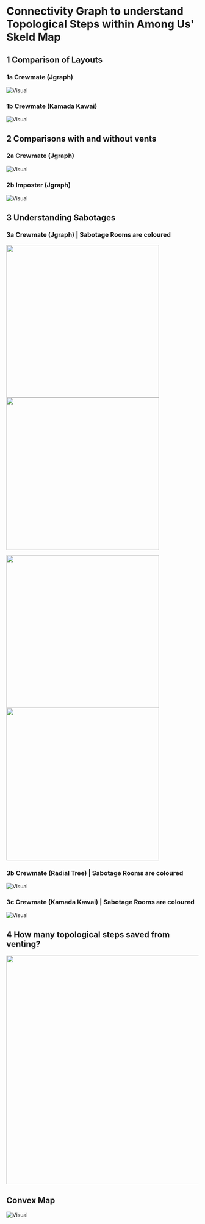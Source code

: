 # Connectivity Graph to understand Topological Steps within Among Us' Skeld Map

## 1 Comparison of Layouts

### 1a Crewmate (Jgraph)
![Visual](https://github.com/RyanTanYiWei/AmongUsJGraph/blob/main/External%20Diagrams/jpeg%20for%20readme/1a%20default-jgraph.jpg)

### 1b Crewmate (Kamada Kawai)
![Visual](https://github.com/RyanTanYiWei/AmongUsJGraph/blob/main/External%20Diagrams/jpeg%20for%20readme/1b%20default-kk.jpg)

## 2 Comparisons with and without vents

### 2a Crewmate (Jgraph)
![Visual](https://github.com/RyanTanYiWei/AmongUsJGraph/blob/main/External%20Diagrams/jpeg%20for%20readme/2a%20default-jgraph.jpg)

### 2b Imposter (Jgraph)
![Visual](https://github.com/RyanTanYiWei/AmongUsJGraph/blob/main/External%20Diagrams/jpeg%20for%20readme/2b%20imposter-jgraph.jpg)

## 3 Understanding Sabotages

### 3a Crewmate (Jgraph) | Sabotage Rooms are coloured
<p float="left">
<img height = "400" src=https://github.com/RyanTanYiWei/AmongUsJGraph/blob/main/External%20Diagrams/jpeg%20for%20readme/3a1%20default-jgraph_FixLights.jpg/>
<img height = "400" src=https://github.com/RyanTanYiWei/AmongUsJGraph/blob/main/External%20Diagrams/jpeg%20for%20readme/3a2%20default-jgraph_CommsSabotage.jpg/>
</p>
<p float="left">
<img height = "400" src=https://github.com/RyanTanYiWei/AmongUsJGraph/blob/main/External%20Diagrams/jpeg%20for%20readme/3a3%20default-jgraph_jgraph%20-%20OxygenDepletion.jpg/>
<img height = "400" src=https://github.com/RyanTanYiWei/AmongUsJGraph/blob/main/External%20Diagrams/jpeg%20for%20readme/3a4%20default-jgraph_ReactorMeltdown.jpg/>
</p>

### 3b Crewmate (Radial Tree) | Sabotage Rooms are coloured
![Visual](https://github.com/RyanTanYiWei/AmongUsJGraph/blob/main/External%20Diagrams/jpeg%20for%20readme/3c%20default-radialtree-sabotages.jpg)

### 3c Crewmate (Kamada Kawai) | Sabotage Rooms are coloured
![Visual](https://github.com/RyanTanYiWei/AmongUsJGraph/blob/main/External%20Diagrams/jpeg%20for%20readme/3c%20default-kk-sabotages.jpg)

## 4 How many topological steps saved from venting?
<img height = "600" src=https://github.com/RyanTanYiWei/AmongUsJGraph/blob/main/External%20Diagrams/jpeg%20for%20readme/steps-saved-from-each-vent.jpg/>


## Convex Map

![Visual](https://github.com/RyanTanYiWei/AmongUsJGraph/blob/main/External%20Diagrams/ConvexMap.png)